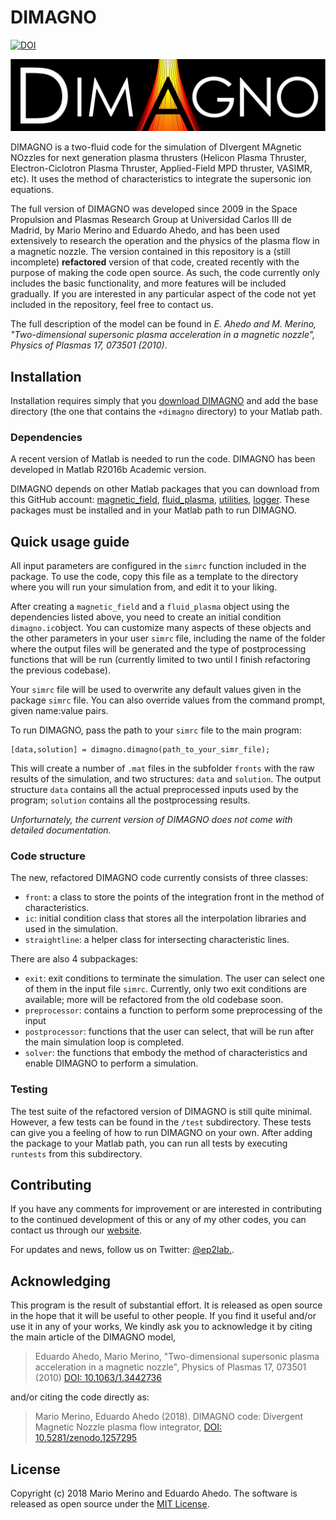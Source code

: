 DIMAGNO
=======

[![DOI](https://zenodo.org/badge/134246471.svg)](https://zenodo.org/badge/latestdoi/134246471)

![DIMAGNO logo](/docs/logo.png)

DIMAGNO is a two-fluid code for the simulation of DIvergent MAgnetic NOzzles for next generation plasma thrusters (Helicon Plasma Thruster, Electron-Ciclotron Plasma Thruster, Applied-Field MPD thruster, VASIMR, etc).
It uses the method of characteristics to integrate the supersonic
ion equations.

The full version of DIMAGNO was developed since 2009 in the Space Propulsion and Plasmas Research Group
at Universidad Carlos III de Madrid, by Mario Merino and Eduardo Ahedo,
and has been used extensively to research the operation and the physics of the plasma flow in a magnetic nozzle. The version contained in this repository is a (still incomplete) **refactored** version of that code, created recently with the purpose of making the code open source. As such, the code currently
only includes the basic functionality, and more features will be included gradually.
 If you are interested in any particular aspect of the code not yet included in the repository, feel free to contact us.

The full description of the model can be found in *E. Ahedo and M. Merino, "Two-dimensional supersonic plasma acceleration in a magnetic nozzle", Physics of Plasmas 17, 073501 (2010)*.

## Installation

Installation requires simply that you
[download DIMAGNO](https://github.com/mariomerinomartinez/dimagno/archive/master.zip)
and add the base directory (the one that contains the `+dimagno` directory)
to your Matlab path.

### Dependencies

A recent version of Matlab is needed to run the code.
DIMAGNO has been developed in Matlab R2016b Academic version.

DIMAGNO depends on other Matlab packages that you can download from this
GitHub account:
[magnetic_field](https://github.com/mariomerinomartinez/magnetic_field),
[fluid_plasma](https://github.com/mariomerinomartinez/fluid_plasma),
[utilities](https://github.com/mariomerinomartinez/utilities),
[logger](https://github.com/mariomerinomartinez/logger).
These packages must be installed and in your Matlab path to run DIMAGNO.

## Quick usage guide

All input parameters are configured in the `simrc` function included in the package. To use the code, copy this file as a template to the directory where you will run your simulation from, and edit it to your liking.

After creating a `magnetic_field` and a `fluid_plasma` object using the dependencies listed above, you need to create an initial condition `dimagno.ic`object. You can customize many aspects of these objects and the other parameters in your user `simrc` file, including the name of the folder where the output files will be generated and the type of postprocessing functions that will be run (currently limited to two until I finish refactoring the previous codebase).

Your `simrc` file will be used to overwrite any default values given in the package `simrc` file. You can also override values from the command prompt, given name:value pairs.

To run DIMAGNO, pass the path to your `simrc` file to the main program:

```text
[data,solution] = dimagno.dimagno(path_to_your_simr_file);
```

This will create a number of `.mat` files in the subfolder `fronts` with the raw results of the simulation, and two structures: `data` and `solution`.
The output structure `data` contains all the actual preprocessed inputs used by the program; `solution` contains all the postprocessing results.

*Unforturnately, the current version of DIMAGNO does not come with detailed documentation.*

### Code structure

The new, refactored DIMAGNO code currently consists of three classes:

* `front`: a class to store the points of the integration front in the method of characteristics.
* `ic`: initial condition class that stores all the interpolation libraries and used in the simulation.
* `straightline`: a helper class for intersecting characteristic lines.

There are also 4 subpackages:

* `exit`: exit conditions to terminate the simulation. The user can select one of them in the input file `simrc`. Currently, only two exit conditions are available; more will be refactored from the old codebase soon.
*  `preprocessor`: contains a function to perform some preprocessing of the input
*  `postprocessor`: functions that the user can select, that will be run after the main simulation loop is completed.
* `solver`: the functions that embody the method of characteristics and enable DIMAGNO to perform a simulation.

### Testing

The test suite of the refactored version of DIMAGNO is still quite minimal.
However, a few tests can be
found in the `/test` subdirectory. These tests can give you a feeling of how to run DIMAGNO on your own. After adding the package to
your Matlab path, you can run all tests by executing `runtests` from this
subdirectory.

## Contributing

If you have any comments for improvement or 
are interested in contributing to the continued 
development of this or any of my other codes, you can contact us
through our [website](http://ep2.uc3m.es/). 

For updates and news, follow us on Twitter: [@ep2lab.](https://twitter.com/ep2lab).

## Acknowledging

This program is the result of substantial effort. It is released as open
source in the hope that it will be useful to other people. If you find it
useful and/or use it in any of your works, We kindly ask you to acknowledge it
by citing the main article of the DIMAGNO model,

> Eduardo Ahedo, Mario Merino, "Two-dimensional supersonic plasma acceleration in a magnetic nozzle", Physics of Plasmas 17, 073501 (2010)  [DOI: 10.1063/1.3442736](https://doi.org/10.1063/1.3442736)

and/or citing the code directly as:

> Mario Merino, Eduardo Ahedo (2018). DIMAGNO code: Divergent Magnetic Nozzle plasma flow integrator, [DOI: 10.5281/zenodo.1257295](https://doi.org/10.5281/zenodo.1257295)

## License

Copyright (c) 2018 Mario Merino and Eduardo Ahedo.
The software is released as open source under the [MIT License](LICENSE.md).
